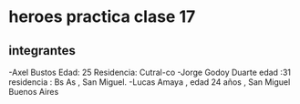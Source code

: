 # heroes practica clase 17

## integrantes
-Axel Bustos   Edad: 25 Residencia: Cutral-co
-Jorge Godoy Duarte edad :31  residencia : Bs As , San Miguel.
-Lucas Amaya , edad 24 años , San Miguel Buenos Aires
